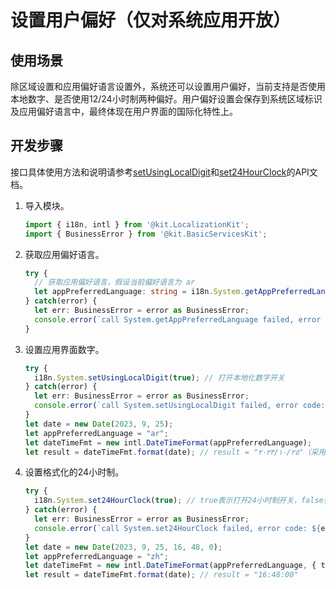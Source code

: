 # 设置用户偏好（仅对系统应用开放）

## 使用场景

除区域设置和应用偏好语言设置外，系统还可以设置用户偏好，当前支持是否使用本地数字、是否使用12/24小时制两种偏好。用户偏好设置会保存到系统区域标识及应用偏好语言中，最终体现在用户界面的国际化特性上。

## 开发步骤

接口具体使用方法和说明请参考[setUsingLocalDigit](../reference/apis-localization-kit/js-apis-i18n-sys.md#setusinglocaldigit9)和[set24HourClock](../reference/apis-localization-kit/js-apis-i18n-sys.md#set24hourclock9)的API文档。


1. 导入模块。
   ```ts
   import { i18n, intl } from '@kit.LocalizationKit';
   import { BusinessError } from '@kit.BasicServicesKit';
   ```

2. 获取应用偏好语言。
   ```ts
   try {
     // 获取应用偏好语言，假设当前偏好语言为 ar
     let appPreferredLanguage: string = i18n.System.getAppPreferredLanguage();
   } catch(error) {
     let err: BusinessError = error as BusinessError;
     console.error(`call System.getAppPreferredLanguage failed, error code: ${err.code}, message: ${err.message}.`);
   }
   ```

3. 设置应用界面数字。
   ```ts
   try {  
     i18n.System.setUsingLocalDigit(true); // 打开本地化数字开关
   } catch(error) {
     let err: BusinessError = error as BusinessError;
     console.error(`call System.setUsingLocalDigit failed, error code: ${err.code}, message: ${err.message}.`);
   }
   let date = new Date(2023, 9, 25);
   let appPreferredLanguage = "ar";
   let dateTimeFmt = new intl.DateTimeFormat(appPreferredLanguage);
   let result = dateTimeFmt.format(date); // result = "٢٠٢٣/١٠/٢٥"（采用阿语本地数字表示）
   ```

4. 设置格式化的24小时制。
   ```ts
   try {  
     i18n.System.set24HourClock(true); // true表示打开24小时制开关，false表示打开12小时制开关
   } catch(error) {
     let err: BusinessError = error as BusinessError;
     console.error(`call System.set24HourClock failed, error code: ${err.code}, message: ${err.message}.`);
   }
   let date = new Date(2023, 9, 25, 16, 48, 0);
   let appPreferredLanguage = "zh";
   let dateTimeFmt = new intl.DateTimeFormat(appPreferredLanguage, { timeStyle: "medium" });
   let result = dateTimeFmt.format(date); // result = "16:48:00"
   ```
